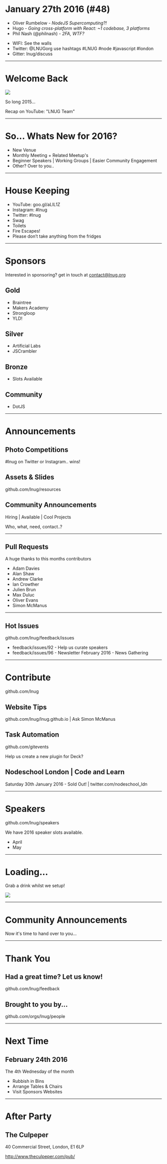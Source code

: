 
<!--
master: landing-slide
-->
<object id="logo" type="image/svg+xml" data="images/lnug-logo.svg"></object>
# January 27th 2016 (#48)

<ul class="speakers">
  <li class="speaker-card">Oliver Rumbelow - <em>NodeJS Supercomputing?!</em></li>
  <li class="speaker-card">Hugo - <em>Going cross-platform with React: ~1 codebase, 3 platforms</em></li>
  <li class="speaker-card">Phil Nash (@philnash) - <em>2FA, WTF?</em></li>
</ul>

<ul class="information">
  <li class="information-item">WIFI: See the walls</li>
  <li class="information-item">Twitter: @LNUGorg use hashtags #LNUG #node #javascript #london</li>
  <li class="information-item">Gitter: lnug/discuss</li>
</ul>

---
<!--
master: image
-->

# Welcome Back

![](images/explosion.gif)

So long 2015...

Recap on YouTube: "LNUG Team"

---
<!--
master: bullet-slide
-->

# So... Whats New for 2016?

- New Venue
- Monthly Meeting + Related Meetup's
- Beginner Speakers | Working Groups | Easier Community Engagement
- Other? Over to you..

---
<!--
master: bullet-slide
-->

# House Keeping

* YouTube: goo.gl/aLIL1Z
* Instagram: #lnug
* Twitter: #lnug
* Swag
* Toilets
* Fire Escapes!
* Please don’t take anything from the fridges

---
<!--
master: sponsor-slide
-->

# Sponsors
Interested in sponsoring? get in touch at contact@lnug.org

## Gold
* Braintree
* Makers Academy
* Strongloop
* YLD!

## Silver
* Artificial Labs
* JSCrambler

## Bronze
* Slots Available

## Community
* DotJS

---
<!--
master: basic-slide
-->

# Announcements

## Photo Competitions
#lnug on Twitter or Instagram.. <random>wins!</random>

## Assets & Slides
github.com/lnug/resources

## Community Announcements
Hiring | Available | Cool Projects

Who, what, need, contact..?

---
<!--
master: bullet-caption-slide
-->

## Pull Requests
A huge thanks to this months contributors
* Adam Davies
* Alan Shaw
* Andrew Clarke
* Ian Crowther
* Julien Brun
* Max Duluc
* Oliver Evans
* Simon McManus

---
<!--
master: bullet-caption-slide
-->

## Hot Issues
github.com/lnug/feedback/issues

* feedback/issues/92 - Help us curate speakers
* feedback/issues/96 - Newsletter February 2016 - News Gathering

---
<!--
master: basic-caption-slide
-->

# Contribute
github.com/lnug

## Website Tips
github.com/lnug/lnug.github.io | Ask Simon McManus

## Task Automation
github.com/gitevents

Help us create a new plugin for Deck?

## Nodeschool London | Code and Learn
Saturday 30th January 2016 - Sold Out! | twitter.com/nodeschool_ldn

---
<!--
master: bullet-caption-slide
-->

# Speakers
github.com/lnug/speakers

We have 2016 speaker slots available.

* April
* May

---
<!--
master: image
-->

# Loading...
Grab a drink whilst we setup!

![](images/...)

---
<!--
master: image
-->

# Community Announcements
Now it's time to hand over to you...

---
<!--
master: basic-slide
-->

# Thank You

## Had a great time? Let us know!
github.com/lnug/feedback

## Brought to you by...
github.com/orgs/lnug/people

---
<!--
master: bullet-caption-slide
-->

# Next Time
## February 24th 2016
The 4th Wednesday of the month

* Rubbish in Bins
* Arrange Tables & Chairs
* Visit Sponsors Websites

---
<!--
master: basic-slide
-->

# After Party

## The Culpeper

40 Commercial Street,
London,
E1 6LP

http://www.theculpeper.com/pub/
